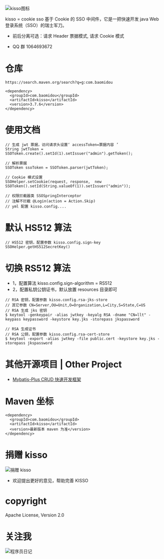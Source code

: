 
![kisso图标](http://git.oschina.net/uploads/images/2015/1122/122054_3b6813fa_12260.png "爱心萝卜 kisso")

kisso  =  cookie sso 基于 Cookie 的 SSO 中间件，它是一把快速开发 java Web 登录系统（SSO）的瑞士军刀。

- 前后分离可选：请求 Header 票据模式, 请求 Cookie 模式

- QQ 群 1064693672

# 仓库
`https://search.maven.org/search?q=g:com.baomidou`

```
<dependency>
  <groupId>com.baomidou</groupId>
  <artifactId>kisso</artifactId>
  <version>3.7.6</version>
</dependency>
```


# 使用文档

```
// 生成 jwt 票据，访问请求头设置‘ accessToken=票据内容 ’
String jwtToken = SSOToken.create().setId(1).setIssuer("admin").getToken();

// 解析票据
SSOToken ssoToken = SSOToken.parser(jwtToken);

// Cookie 模式设置
SSOHelper.setCookie(request, response,  new SSOToken().setId(String.valueOf(1)).setIssuer("admin"));

// 权限拦截器类 SSOSpringInterceptor
// 注解不拦截 @Login(action = Action.Skip)
// yml 配置 kisso.config....
```     


# 默认 HS512 算法

```
// HS512 密钥，配置参数 kisso.config.sign-key
SSOHelper.getHS512SecretKey()
```

# 切换 RS512 算法

- 1，配置算法 kisso.config.sign-algorithm = RS512
- 2，配置私钥公钥证书，默认放置 resources 目录即可

```
// RSA 密钥，配置参数 kisso.config.rsa-jks-store
// 其它参数 CN=Server,OU=Unit,O=Organization,L=City,S=State,C=US
// RSA 生成 jks 密钥
$ keytool -genkeypair -alias jwtkey -keyalg RSA -dname "CN=llt" -keypass keypassword -keystore key.jks -storepass jkspassword

// RSA 生成证书
// RSA 公钥，配置参数 kisso.config.rsa-cert-store
$ keytool -export -alias jwtkey -file public.cert -keystore key.jks -storepass jkspassword
```

# 其他开源项目 | Other Project

- [Mybatis-Plus CRUD 快速开发框架](http://git.oschina.net/baomidou/mybatis-plus)


Maven 坐标
===
```
<dependency>
  <groupId>com.baomidou</groupId>
  <artifactId>kisso</artifactId>
  <version>最新版本 maven 为准</version>
</dependency>
```

捐赠 kisso
====================

![捐赠 kisso](http://git.oschina.net/uploads/images/2015/1222/211207_0acab44e_12260.png "支持一下kisso")

- 欢迎提出更好的意见，帮助完善 KISSO 

copyright
====================
Apache License, Version 2.0

关注我
====================
![程序员日记](http://git.oschina.net/uploads/images/2016/0121/093728_1bc1658f_12260.png "程序员日记")
